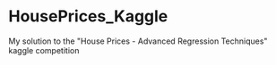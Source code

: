 # HousePrices_Kaggle
My solution to the "House Prices - Advanced Regression Techniques" kaggle competition
